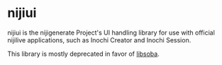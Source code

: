 # nijiui
nijiui is the nijigenerate Project's UI handling library for use with official nijilive applications, such as Inochi Creator and Inochi Session.

This library is mostly deprecated in favor of [libsoba](https://github.com/nijilive/libsoba).